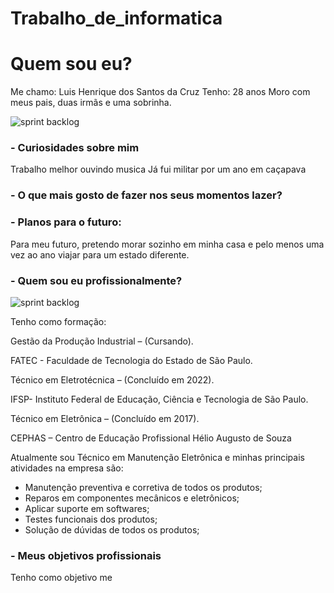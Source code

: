 # Trabalho_de_informatica

# Quem sou eu?

Me chamo: Luis Henrique dos Santos da Cruz
Tenho: 28 anos
Moro com meus pais, duas irmãs e uma sobrinha.

  ![sprint backlog](https://github.com/Luis180695/Photo/blob/main/IMG_8417.jpg)


### - Curiosidades sobre mim

Trabalho melhor ouvindo musica
Já fui militar por um ano em caçapava


### - O que mais gosto de fazer nos seus momentos lazer? 


### - Planos para o futuro:

Para meu futuro, pretendo morar sozinho em minha casa e pelo menos uma vez ao ano viajar para um estado diferente.


### - Quem sou eu profissionalmente?

![sprint backlog](https://github.com/Luis180695/Photo/blob/main/Luis%202%20c%20fundo.png)

Tenho como formação:

Gestão da Produção Industrial – (Cursando).

FATEC - Faculdade de Tecnologia do Estado de São Paulo.

Técnico em Eletrotécnica – (Concluído em 2022).

IFSP- Instituto Federal de Educação, Ciência e Tecnologia de São Paulo.

Técnico em Eletrônica – (Concluído em 2017).

CEPHAS – Centro de Educação Profissional Hélio Augusto de Souza


Atualmente sou Técnico em Manutenção Eletrônica e minhas principais atividades na empresa são:

- Manutenção preventiva e corretiva de todos os produtos;
- Reparos em componentes mecânicos e eletrônicos;
- Aplicar suporte em softwares;
- Testes funcionais dos produtos;
- Solução de dúvidas de todos os produtos;


### - Meus objetivos profissionais

Tenho como objetivo me 

